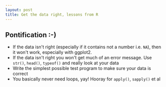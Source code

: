 ```yaml
---
layout: post
title: Get the data right, lessons from R
---
```

## Pontification :-)
* If the data isn't right (especially if it contains not a number i.e. ```NA```), then it won't work, especially with ggplot2.
* If the data isn't right you won't get much of an error message. Use ```str()```, ```head()```, ```typeof()``` and really look at your data
* Write the simplest possible test program to make sure your data is correct 
* You basically never need loops, yay! Hooray for ```apply()```, ```sapply()``` et al

